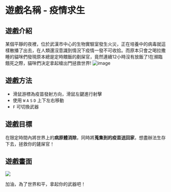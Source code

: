 # 遊戲名稱 - 疫情求生
## 遊戲介紹
某個平靜的夜裡，位於武漢市中心的生物實驗室發生火災，正在培養中的病毒就這樣散播了出去，在人類還沒意識到情況下疫情一發不可收拾。而原本只會之喝拉撒睡的貓咪們發現原本總是定時餵飯的剷屎官，竟然連續12小時沒有放飯了!在瀕臨餓死之際，貓咪們決定拿起槍出門拯救世界!
![image](https://i.imgur.com/DQlHG4Y.png)


## 遊戲方法
* 滑鼠游標為疫苗發射方向，滑鼠左鍵進行射擊
* 使用 `W` `A` `S` `D` 上下左右移動
*  `F` 可切換武器

## 遊戲目標
在限定時間內將世界上的**病原體消除**，同時將**蒐集到的疫苗送回家**，想盡辦法生存下去，拯救你的鏟屎官！

## 遊戲畫面
![](https://i.imgur.com/pxZbrtB.png)

加油，為了世界和平，拿起你的武器吧！
